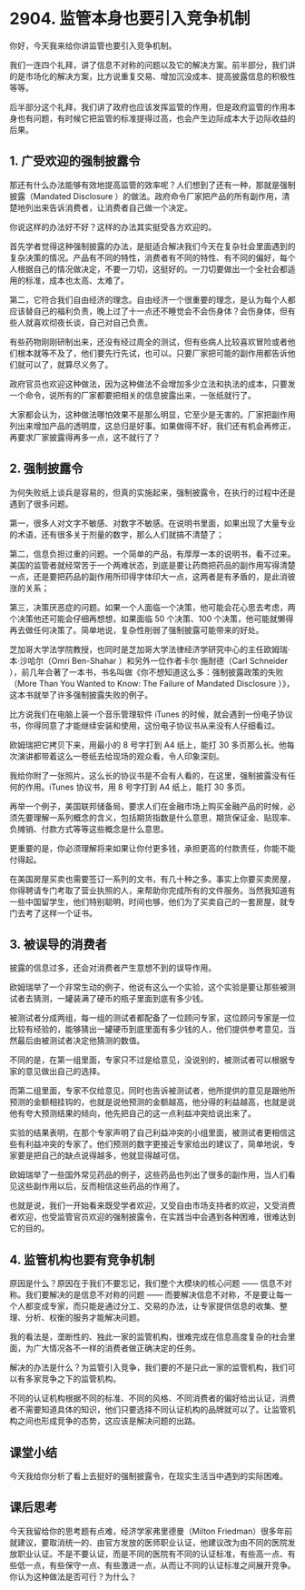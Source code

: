 # 2904. 监管本身也要引入竞争机制

你好，今天我来给你讲监管也要引入竞争机制。

我们一连四个礼拜，讲了信息不对称的问题以及它的解决方案。前半部分，我们讲的是市场化的解决方案，比方说重复交易、增加沉没成本、提高披露信息的积极性等等。

后半部分这个礼拜，我们讲了政府也应该发挥监管的作用，但是政府监管的作用本身也有问题，有时候它把监管的标准提得过高，也会产生边际成本大于边际收益的后果。

## 1. 广受欢迎的强制披露令

那还有什么办法能够有效地提高监管的效率呢？人们想到了还有一种，那就是强制披露（Mandated Disclosure ）的做法。政府命令厂家把产品的所有副作用，清楚地列出来告诉消费者，让消费者自己做一个决定。

你说这样的办法好不好？这样的办法其实挺受各方欢迎的。

首先学者觉得这种强制披露的办法，是挺适合解决我们今天在复杂社会里面遇到的复杂决策的情况。产品有不同的特性，消费者有不同的特性、有不同的偏好，每个人根据自己的情况做决定，不要一刀切，这挺好的。一刀切要做出一个全社会都适用的标准，成本也太高、太难了。

第二，它符合我们自由经济的理念。自由经济一个很重要的理念，是认为每个人都应该替自己的福利负责，晚上过了十一点还不睡觉会不会伤身体？会伤身体，但有些人就喜欢彻夜长谈，自己对自己负责。

有些药物刚刚研制出来，还没有经过周全的测试，但有些病人比较喜欢冒险或者他们根本就等不及了，他们要先行先试，也可以。只要厂家把可能的副作用都告诉他们就可以了，就算尽义务了。

政府官员也欢迎这种做法，因为这种做法不会增加多少立法和执法的成本，只要发一个命令，说所有的厂家都要把相关的信息披露出来，一张纸就行了。

大家都会认为，这种做法哪怕效果不是那么明显，它至少是无害的。厂家把副作用列出来增加产品的透明度，这总归是好事。如果做得不好，我们还有机会再修正，再要求厂家披露得再多一点，这不就行了？

## 2. 强制披露令

为何失败纸上谈兵是容易的，但真的实施起来，强制披露令，在执行的过程中还是遇到了很多问题。

第一，很多人对文字不敏感、对数字不敏感。在说明书里面，如果出现了大量专业的术语，还有很多关于剂量的数字，那么人们就搞不清楚了；

第二，信息负担过重的问题。一个简单的产品，有厚厚一本的说明书，看不过来。美国的监管者就经常苦于一个两难状态，到底是要让药商把药品的副作用写得清楚一点，还是要把药品的副作用所印得字体印大一点，这两者是有矛盾的，是此消彼涨的关系；

第三，决策厌恶症的问题。如果一个人面临一个决策，他可能会花心思去考虑，两个决策他还可能会仔细再想想，如果面临 50 个决策、100 个决策，他可能就懒得再去做任何决策了。简单地说，复杂性削弱了强制披露可能带来的好处。

芝加哥大学法学院教授，也同时是芝加哥大学法律经济学研究中心的主任欧姆瑞·本·沙哈尔（Omri Ben-Shahar ）和另外一位作者卡尔·施耐德（Carl Schneider ），前几年合著了一本书，书名叫做《你不想知道这么多：强制披露政策的失败（More Than You Wanted to Know: The Failure of Mandated Disclosure ）》，这本书就举了许多强制披露失败的例子。

比方说我们在电脑上装一个音乐管理软件 iTunes 的时候，就会遇到一份电子协议书，你得同意了才能继续安装和使用，这份电子协议书从来没有人仔细看过。

欧姆瑞把它拷贝下来，用最小的 8 号字打到 A4 纸上，能打 30 多页那么长。他每次演讲都带着这么一卷纸去给现场的观众看，令人印象深刻。

我给你附了一张照片。这么长的协议书是不会有人看的，在这里，强制披露没有任何的作用。iTunes 协议书，用 8 号字打到 A4 纸上，能打 30 多页。

再举一个例子，美国联邦储备局，要求人们在金融市场上购买金融产品的时候，必须先要理解一系列概念的含义，包括期货指数是什么意思，期货保证金、贴现率、负摊销、付款方式等等这些概念是什么意思。

更重要的是，你必须理解将来如果让你付更多钱，承担更高的付款责任，你能不能付得起。

在美国房屋买卖也需要签订一系列的文书，有几十种之多。事实上你要买卖房屋，你得聘请专门考取了营业执照的人，来帮助你完成所有的文件服务。当然我知道有一些中国留学生，他们特别聪明，时间也够，他们为了买卖自己的一套房屋，就专门去考了这样一个证书。

## 3. 被误导的消费者

披露的信息过多，还会对消费者产生意想不到的误导作用。

欧姆瑞举了一个非常生动的例子，他说有这么一个实验，这个实验是要让那些被测试者去猜测，一罐装满了硬币的瓶子里面到底有多少钱。

被测试者分成两组，每一组的测试者都配备了一位顾问专家，这位顾问专家是一位比较有经验的，能够猜出一罐硬币到底里面有多少钱的人，他们提供参考意见，当然最后由被测试者决定他猜测的数值。

不同的是，在第一组里面，专家只不过是给意见，没说别的，被测试者可以根据专家的意见做出自己的选择。

而第二组里面，专家不仅给意见，同时也告诉被测试者，他所提供的意见是跟他所预测的金额相挂钩的，也就是说他预测的金额越高，他分得的利益越高，也就是说他有夸大预测结果的倾向，他先把自己的这一点利益冲突给说出来了。

实验的结果表明，在那个专家声明了自己利益冲突的小组里面，被测试者更相信这些有利益冲突的专家了。他们预测的数字更接近专家给出的建议了，简单地说，专家要是把自己的缺点说得越多，他就显得越可信。

欧姆瑞举了一些国外常见药品的例子，这些药品也列出了很多的副作用，当人们看见这些副作用以后，反而相信这些药品的作用了。

也就是说，我们一开始看来既受学者欢迎，又受自由市场支持者的欢迎，又受消费者欢迎，也受监管官员欢迎的强制披露令，在实践当中会遇到各种困难，很难达到它的目的。

## 4. 监管机构也要有竞争机制

原因是什么？原因在于我们不要忘记，我们整个大模块的核心问题 —— 信息不对称。我们要解决的是信息不对称的问题 —— 而要解决信息不对称，不是要让每一个人都变成专家，而只能是通过分工、交易的办法，让专家提供信息的收集、整理、分析、权衡的服务才能解决问题。

我的看法是，垄断性的、独此一家的监管机构，很难完成在信息高度复杂的社会里面，为广大情况各不一样的消费者做正确决定的任务。

解决的办法是什么？为监管引入竞争，我们要的不是只此一家的监管机构，我们可以有多家竞争之下的监管机构。

不同的认证机构根据不同的标准、不同的风格、不同消费者的偏好给出认证，消费者不需要知道具体的知识，他们只要选择不同认证机构的品牌就可以了。让监管机构之间也形成竞争的态势，这应该是解决问题的出路。

## 课堂小结

今天我给你分析了看上去挺好的强制披露令，在现实生活当中遇到的实际困难。

## 课后思考

今天我留给你的思考题有点难，经济学家弗里德曼（Milton Friedman）很多年前就建议，要取消统一的、由官方发放的医师职业认证，他建议改为由不同的医院发放职业认证。不是不要认证，而是不同的医院有不同的认证标准，有些高一点、有些低一点，有些保守一点、有些激进一点，从而让不同的认证标准之间展开竞争。你认为这种做法是否可行？为什么？

